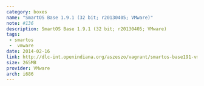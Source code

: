 ```yaml
---
category: boxes
name: "SmartOS Base 1.9.1 (32 bit; r20130405; VMware)"
note: #136
description: SmartOS Base 1.9.1 (32 bit; r20130405; VMware)
tags:
 - smartos
 -  vmware
date: 2014-02-16
link: http://dlc-int.openindiana.org/aszeszo/vagrant/smartos-base191-vmware_fusion-20130405.box
size: 265MB
provider: VMware
arch: i686
---
```

